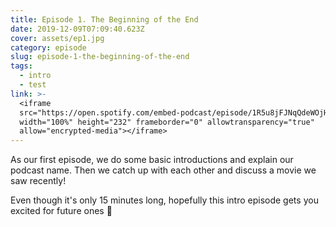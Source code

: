 ```yaml
---
title: Episode 1. The Beginning of the End
date: 2019-12-09T07:09:40.623Z
cover: assets/ep1.jpg
category: episode
slug: episode-1-the-beginning-of-the-end
tags:
  - intro
  - test
link: >-
  <iframe
  src="https://open.spotify.com/embed-podcast/episode/1R5u8jFJNqQdeWOjHBvvnc"
  width="100%" height="232" frameborder="0" allowtransparency="true"
  allow="encrypted-media"></iframe>
---
```

As our first episode, we do some basic introductions and explain our podcast name. Then we catch up with each other and discuss a movie we saw recently!

Even though it's only 15 minutes long, hopefully this intro episode gets you excited for future ones 🤩
